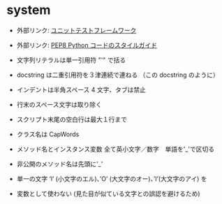 # system
- 外部リンク: [ユニットテストフレームワーク](https://docs.python.org/ja/dev/library/unittest.html)
- 外部リンク: [PEP8 Python コードのスタイルガイド](https://pep8-ja.readthedocs.io/ja/latest/)

- 文字列リテラルは単一引用符 "'" で括る
- docstring は二重引用符を３津連続で連ねる （この docstring のように）
- インデントは半角スペース 4 文字、タブは禁止
- 行末のスペース文字は取り除く
- スクリプト末尾の空白行は最大１行まで

- クラス名は CapWords
- メソッド名とインスタンス変数 全て英小文字／数字　単語を'_'で区切る
- 非公開のメソッド名は先頭に'_'
- 単一の文字 ‘l’ (小文字のエル)、’O’ (大文字のオー)、’I’(大文字のアイ) を
- 変数として使わない (見た目が似ている文字との誤認を避けるため)
